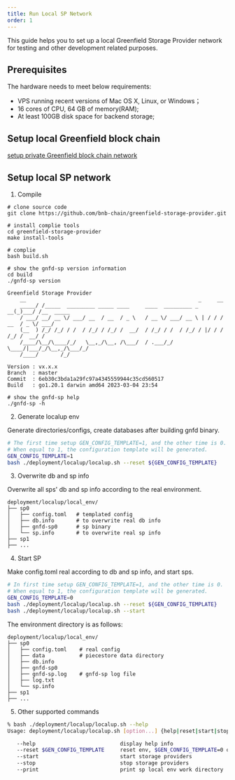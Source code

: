 ```yaml
---
title: Run Local SP Network
order: 1
---
```

This guide helps you to set up a local Greenfield Storage Provider network for testing
and other development related purposes.

## Prerequisites
The hardware needs to meet below requirements:
* VPS running recent versions of Mac OS X, Linux, or Windows；
* 16 cores of CPU, 64 GB of memory(RAM);
* At least 100GB disk space for backend storage; 

## Setup local Greenfield block chain
[setup private Greenfield block chain network](https://gnksidemo.github.io/docs/greenfield-blockchain/run-node/run-local-network.html)

## Setup local SP network

1. Compile
```shell
# clone source code
git clone https://github.com/bnb-chain/greenfield-storage-provider.git

# install complie tools
cd greenfield-storage-provider
make install-tools

# complie
bash build.sh

# show the gnfd-sp version information
cd build
./gnfd-sp version

Greenfield Storage Provider
    __                                                       _     __
    _____/ /_____  _________ _____ ____     ____  _________ _   __(_)___/ /__  _____
    / ___/ __/ __ \/ ___/ __  / __  / _ \   / __ \/ ___/ __ \ | / / / __  / _ \/ ___/
    (__  ) /_/ /_/ / /  / /_/ / /_/ /  __/  / /_/ / /  / /_/ / |/ / / /_/ /  __/ /
    /____/\__/\____/_/   \__,_/\__, /\___/  / .___/_/   \____/|___/_/\__,_/\___/_/
    /____/       /_/

Version : vx.x.x
Branch  : master
Commit  : 6eb30c3bda1a29fc97a4345559944c35cd560517
Build   : go1.20.1 darwin amd64 2023-03-04 23:54

# show the gnfd-sp help
./gnfd-sp -h
```


2. Generate localup env

Generate directories/configs, create databases after building gnfd binary.
```bash
# The first time setup GEN_CONFIG_TEMPLATE=1, and the other time is 0.
# When equal to 1, the configuration template will be generated.
GEN_CONFIG_TEMPLATE=1
bash ./deployment/localup/localup.sh --reset ${GEN_CONFIG_TEMPLATE}
```

3. Overwrite db and sp info

Overwrite all sps' db and sp info according to the real environment.

```
deployment/localup/local_env/
├── sp0
│   ├── config.toml   # templated config
│   ├── db.info       # to overwrite real db info
│   ├── gnfd-sp0      # sp binary
│   └── sp.info       # to overwrite real sp info
├── sp1
├── ...
```

4. Start SP

Make config.toml real according to db and sp info, and start sps.

```bash
# In first time setup GEN_CONFIG_TEMPLATE=1, and the other time is 0.
# When equal to 1, the configuration template will be generated.
GEN_CONFIG_TEMPLATE=0
bash ./deployment/localup/localup.sh --reset ${GEN_CONFIG_TEMPLATE}
bash ./deployment/localup/localup.sh --start
```
The environment directory is as follows:
```
deployment/localup/local_env/
├── sp0
│   ├── config.toml    # real config
│   ├── data           # piecestore data directory
│   ├── db.info
│   ├── gnfd-sp0
│   ├── gnfd-sp.log    # gnfd-sp log file
│   ├── log.txt
│   └── sp.info
├── sp1
├── ...
```
5. Other supported commands

```bash
% bash ./deployment/localup/localup.sh --help
Usage: deployment/localup/localup.sh [option...] {help|reset|start|stop|print}

   --help                           display help info
   --reset $GEN_CONFIG_TEMPLATE     reset env, $GEN_CONFIG_TEMPLATE=0 or =1
   --start                          start storage providers
   --stop                           stop storage providers
   --print                          print sp local env work directory
```
